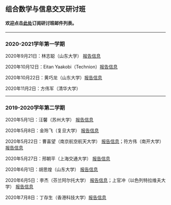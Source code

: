 ## 组合数学与信息交叉研讨班
#### 欢迎点击[此处](http://163.fm/EFgvTeOu)订阅研讨班邮件列表。
---------------------------------------------
### 2020-2021学年第一学期

2020年9月21日：林志聪（山东大学） [报告信息](https://cst.qd.sdu.edu.cn/info/1010/2213.htm)

2020年10月12日：Eitan Yaakobi（Technion）[报告信息](https://cst.qd.sdu.edu.cn/info/1010/2263.htm)

2020年10月22日：黄巧龙（山东大学）[报告信息](https://cst.qd.sdu.edu.cn/info/1010/2305.htm)

2020年11月2日：方伟军（清华大学）

---------------------------------------------
### 2019-2020学年第二学期

2020年5月1日：汪馨（苏州大学） [报告信息](https://cst.qd.sdu.edu.cn/info/1010/1825.htm)

2020年5月8日：金玲飞（复旦大学） [报告信息](https://cst.qd.sdu.edu.cn/info/1010/1826.htm)

2020年5月22日：曹喜望（南京航空航天大学） [报告信息](https://cst.qd.sdu.edu.cn/info/1010/1904.htm)；符方伟（南开大学） [报告信息](https://cst.qd.sdu.edu.cn/info/1010/1907.htm)

2020年5月27日：邢朝平（上海交通大学） [报告信息](https://cst.qd.sdu.edu.cn/info/1035/1974.htm)

2020年6月1日：胡思煌（山东大学） [报告信息](http://math.suda.edu.cn/b4/20/c10710a373792/page.htm)

2020年6月5日：李杰（芬兰阿尔托大学） [报告信息](https://cst.qd.sdu.edu.cn/info/1010/1943.htm)；上官冲（以色列特拉维夫大学） [报告信息](https://cst.qd.sdu.edu.cn/info/1010/1945.htm)

2020年7月8日：丁存生（香港科技大学）[报告信息](https://cst.qd.sdu.edu.cn/info/1035/2137.htm)
